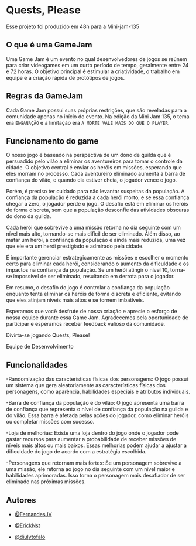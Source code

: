 # Quests, Please
Esse projeto foi produzido em 48h para a Mini-jam-135 

## O que é uma GameJam
Uma Game Jam é um evento no qual desenvolvedores de jogos se reúnem para criar videogames em um curto período de tempo, geralmente entre 24 e 72 horas. O objetivo principal é estimular a criatividade, o trabalho em equipe e a criação rápida de protótipos de jogos.

## Regras da GameJam
Cada Game Jam possui suas próprias restrições, que são reveladas para a comunidade apenas no início do evento. Na edição da Mini Jam 135, o tema era `ENGANAÇÃO` e a limitação era `A MORTE VALE MAIS DO QUE O PLAYER`.


## Funcionamento do game
O nosso jogo é baseado na perspectiva de um dono de guilda que é persuadido pelo vilão a eliminar os aventureiros para tomar o controle da cidade. O objetivo central é enviar os heróis em missões, esperando que eles morram no processo. Cada aventureiro eliminado aumenta a barra de confiança do vilão, e quando ela estiver cheia, o jogador vence o jogo.

Porém, é preciso ter cuidado para não levantar suspeitas da população. A confiança da população é reduzida a cada herói morto, e se essa confiança chegar a zero, o jogador perde o jogo. O desafio está em eliminar os heróis de forma discreta, sem que a população desconfie das atividades obscuras do dono da guilda.

Cada herói que sobrevive a uma missão retorna no dia seguinte com um nível mais alto, tornando-se mais difícil de ser eliminado. Além disso, ao matar um herói, a confiança da população é ainda mais reduzida, uma vez que ele era um herói prestigiado e admirado pela cidade.

É importante gerenciar estrategicamente as missões e escolher o momento certo para eliminar cada herói, considerando o aumento da dificuldade e os impactos na confiança da população. Se um herói atingir o nível 10, torna-se impossível de ser eliminado, resultando em derrota para o jogador.

Em resumo, o desafio do jogo é controlar a confiança da população enquanto tenta eliminar os heróis de forma discreta e eficiente, evitando que eles atinjam níveis mais altos e se tornem imbatíveis.

Esperamos que você desfrute de nossa criação e aprecie o esforço de nossa equipe durante essa Game Jam. Agradecemos pela oportunidade de participar e esperamos receber feedback valioso da comunidade.

Divirta-se jogando Quests, Please!

Equipe de Desenvolvimento


## Funcionalidades

-Randomização das características físicas dos personagens: O jogo possui um sistema que gera aleatoriamente as características físicas dos personagens, como aparência, habilidades especiais e atributos individuais.

-Barra de confiança da população e do vilão: O jogo apresenta uma barra de confiança que representa o nível de confiança da população na guilda e do vilão. Essa barra é afetada pelas ações do jogador, como eliminar heróis ou completar missões com sucesso.

-Loja de melhorias: Existe uma loja dentro do jogo onde o jogador pode gastar recursos para aumentar a probabilidade de receber missões de níveis mais altos ou mais baixos. Essas melhorias podem ajudar a ajustar a dificuldade do jogo de acordo com a estratégia escolhida.

-Personagens que retornam mais fortes: Se um personagem sobrevive a uma missão, ele retorna ao jogo no dia seguinte com um nível maior e habilidades aprimoradas. Isso torna o personagem mais desafiador de ser eliminado nas próximas missões.


## Autores

- [@FernandesJV](https://github.com/FernandesJV)

- [@ErickNst](https://github.com/ErickNst)

- [@diulytofalo](https://github.com/diulytofalo)

